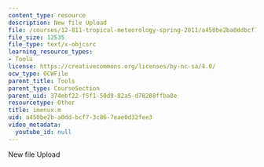 ```yaml
---
content_type: resource
description: New file Upload
file: /courses/12-811-tropical-meteorology-spring-2011/a450be2ba0ddbcf73c867eae0d32fee3_imenux.m
file_size: 12535
file_type: text/x-objcsrc
learning_resource_types:
- Tools
license: https://creativecommons.org/licenses/by-nc-sa/4.0/
ocw_type: OCWFile
parent_title: Tools
parent_type: CourseSection
parent_uid: 374ebf22-f5f1-50d9-82a5-d78288ffba8e
resourcetype: Other
title: imenux.m
uid: a450be2b-a0dd-bcf7-3c86-7eae0d32fee3
video_metadata:
  youtube_id: null
---
```

New file Upload